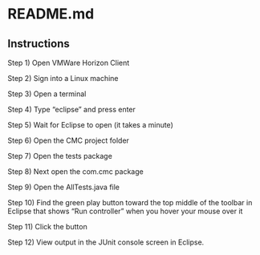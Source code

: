 # README.md
## Instructions

Step 1) Open VMWare Horizon Client


Step 2) Sign into a Linux machine


Step 3) Open a terminal


Step 4) Type “eclipse” and press enter


Step 5) Wait for Eclipse to open (it takes a minute)


Step 6) Open the CMC project folder


Step 7) Open the tests package


Step 8) Next open the com.cmc package


Step 9) Open the AllTests.java file


Step 10) Find the green play button toward the top middle of the toolbar in Eclipse that shows “Run controller” when you hover your mouse over it


Step 11) Click the button


Step 12) View output in the JUnit console screen in Eclipse.




